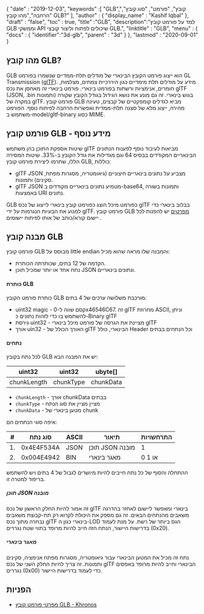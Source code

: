 {
  "date" : "2019-12-03",
  "keywords" :[ "GLB","קובץ", "פורמט", "סוג קובץ", "הרחבה","מהו קובץ GLB?" ],
  "author" : {
    "display_name" : "Kashif Iqbal"
},
  "draft" : "false",
  "toc" : true,
  "title" :"GLB",
  "description":"למד על פורמט קובץ GLB וממשקי API שיכולים לפתוח וליצור קובצי GLB.",
  "linktitle" : "GLB",
  "menu" : {
    "docs" : {
      "identifier":"3d-glb",
      "parent" : "3d"
}
},
  "lastmod" : "2020-09-01"
}

## מהו קובץ GLB?

GLB הוא ייצוג פורמט הקובץ הבינארי של מודלים תלת-ממדיים שנשמרו בפורמט GL Transmission ([glTF](/he/3d/gltf/)). מידע על מודלים תלת מימדיים כגון היררכיית צמתים, מצלמות, חומרים, אנימציות ורשתות בפורמט בינארי. פורמט בינארי זה מאחסן את נכס glTF (JSON, .bin ותמונות) בגוש בינארי. זה גם מונע את נושא הגידול בגודל הקובץ שקורה במקרה של glTF. פורמט קובץ GLB מביא לגדלים קומפקטיים של קבצים, טעינה מהירה, ייצוג מלא של סצנה תלת-ממדית ואפשרות הרחבה לפיתוח נוסף. הפורמט משתמש ב-model/gltf-binary כסוג MIME.

## פורמט קובץ GLB - מידע נוסף

שיטות אספקת התוכן בהן משתמש glTF מביאות לעיבוד נוסף לפענוח הנתונים הבינאריים המקודדים בבסיס 64 וגם מגדילות את גודל הקובץ ב-33%. שיטות המסירה הללו, שתרמו ליצירת פורמט קובץ GLB, כוללות:

* glTF JSON מצביע על נתונים בינאריים חיצוניים (גיאומטריה, מסגרות מפתח, סקינים) ותמונות.
* glTF JSON מטמיע נתונים בינאריים מקודדים ב-base64, ותמונות בשורה באמצעות URI נתונים.

GLB כפורמט מיכל הוצג כפורמט קובץ בינארי לייצוג של נכס glTF בבלוב בינארי כדי למנוע את הבעיות הנגרמות על ידי glTF. פורמט קובץ GLB [מפרטים](https://github.com/KhronosGroup/glTF/tree/main/specification/2.0#glb-file-format-specification) יש להפנות לכל יישום קורא/כותב של אותו לפיתוח יישומים .

## מבנה קובץ GLB

פורמט קובץ GLB מבוסס על little endian והמבנה שלו מראה שהוא מכיל:

* הקדמה של 12 בתים, שכותרתה הכותרת.
* נתח אחד או יותר שמכיל תוכן JSON ונתונים בינאריים.

#### כותרת GLB

כותרת פורמט הקובץ GLB מורכבת משלושה ערכים של 4 בתים:

* uint32 magic - קסם שווה ל-0x46546C67. זה glTF מחרוזת ASCII, וניתן להשתמש בו כדי לזהות נתונים כ-Binary glTF
* גירסת uint32 - מציינת את הגרסה של פורמט מיכל בינארי glTF
* אורך uin32 - האורך הכולל של glTF הבינארי, כולל Header וכל הנתחים בבתים

#### נתחים

לכל נתח בקובץ GLB יש את המבנה הבא:

|uint32|uint32|ubyte[]
---|---|---|
|chunkLength|chunkType|chunkData

* `chunkLength` - אורך chunkData בבתים
* `chunkType` - מציין מציין את סוג הנתח
* `chunkData` - מטען בינארי של chunk

איפה סוגי הנתחים הם:

|# |סוג נתח|ASCII|תיאור|התרחשויות
---|---|---|---|---|
|1.|0x4E4F534A|JSON|תוכן JSON מובנה|1
|2.|0x004E4942|BIN|מאגר בינארי|0 או 1

ההתחלה והסוף של כל נתח חייבים להיות מיושרים לגבול של 4 בתים ויש להשתמש בריפוד למטרה זו.

##### תוכן JSON מובנה

זה אמור להיות החלק הראשון של נכס glTF בינארי ומאפשר ליישום לאחזר בהדרגה משאבים מהנתחים הבאים. זה גם מספק את היכולת לקרוא רק תת-קבוצת משאבים נבחרה מתוך נכס glTF בינארי כגון ה-LOD הגס ביותר של רשת. על מנת לעמוד בדרישות היישור, הנתח הזה חייב להיות מרופד בתווי שטח נגררים (0x20).

##### מאגר בינארי #####

נתח זה מכיל את המטען הבינארי עבור גיאומטריה, מסגרות מפתח אנימציה, סקינים ותמונות. זה צריך להיות החלק השני של נכס glTF הבינארי וחייב להיות מרופד באפסים נגררים (0x00) כדי לעמוד בדרישות היישור.

## הפניות ##

* [מפרטי פורמט קובץ GLB - Khronos](/he/3d/gltf/)

